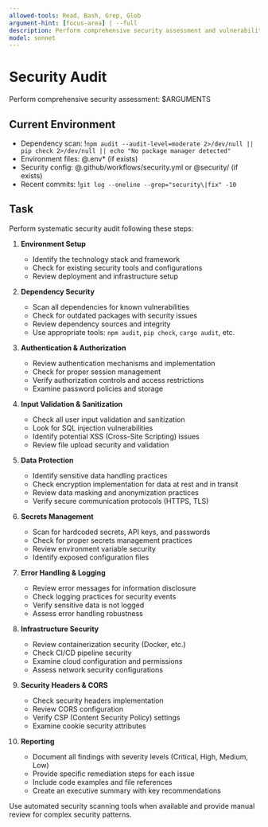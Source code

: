 ```yaml
---
allowed-tools: Read, Bash, Grep, Glob
argument-hint: [focus-area] | --full
description: Perform comprehensive security assessment and vulnerability analysis
model: sonnet
---
```


# Security Audit

Perform comprehensive security assessment: $ARGUMENTS

## Current Environment

- Dependency scan: !`npm audit --audit-level=moderate 2>/dev/null || pip check 2>/dev/null || echo "No package manager detected"`
- Environment files: @.env* (if exists)
- Security config: @.github/workflows/security.yml or @security/ (if exists)
- Recent commits: !`git log --oneline --grep="security\|fix" -10`

## Task

Perform systematic security audit following these steps:

1. **Environment Setup**
   - Identify the technology stack and framework
   - Check for existing security tools and configurations
   - Review deployment and infrastructure setup

2. **Dependency Security**
   - Scan all dependencies for known vulnerabilities
   - Check for outdated packages with security issues
   - Review dependency sources and integrity
   - Use appropriate tools: `npm audit`, `pip check`, `cargo audit`, etc.

3. **Authentication & Authorization**
   - Review authentication mechanisms and implementation
   - Check for proper session management
   - Verify authorization controls and access restrictions
   - Examine password policies and storage

4. **Input Validation & Sanitization**
   - Check all user input validation and sanitization
   - Look for SQL injection vulnerabilities
   - Identify potential XSS (Cross-Site Scripting) issues
   - Review file upload security and validation

5. **Data Protection**
   - Identify sensitive data handling practices
   - Check encryption implementation for data at rest and in transit
   - Review data masking and anonymization practices
   - Verify secure communication protocols (HTTPS, TLS)

6. **Secrets Management**
   - Scan for hardcoded secrets, API keys, and passwords
   - Check for proper secrets management practices
   - Review environment variable security
   - Identify exposed configuration files

7. **Error Handling & Logging**
   - Review error messages for information disclosure
   - Check logging practices for security events
   - Verify sensitive data is not logged
   - Assess error handling robustness

8. **Infrastructure Security**
   - Review containerization security (Docker, etc.)
   - Check CI/CD pipeline security
   - Examine cloud configuration and permissions
   - Assess network security configurations

9. **Security Headers & CORS**
   - Check security headers implementation
   - Review CORS configuration
   - Verify CSP (Content Security Policy) settings
   - Examine cookie security attributes

10. **Reporting**
    - Document all findings with severity levels (Critical, High, Medium, Low)
    - Provide specific remediation steps for each issue
    - Include code examples and file references
    - Create an executive summary with key recommendations

Use automated security scanning tools when available and provide manual review for complex security patterns.